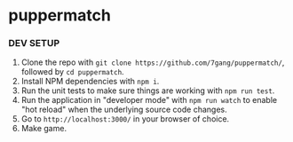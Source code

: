 # puppermatch

### DEV SETUP
1. Clone the repo with `git clone https://github.com/7gang/puppermatch/`, followed by `cd puppermatch`.
2. Install NPM dependencies with `npm i`.
3. Run the unit tests to make sure things are working with `npm run test`.
4. Run the application in "developer mode" with `npm run watch` to enable "hot reload" when the underlying source code changes.
5. Go to `http://localhost:3000/` in your browser of choice.
6. Make game.

